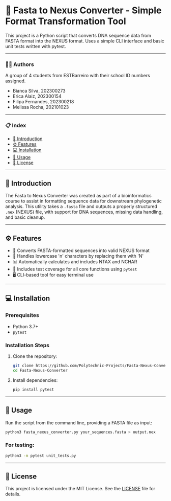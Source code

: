 # 🧬 Fasta to Nexus Converter - Simple Format Transformation Tool
This project is a Python script that converts DNA sequence data from FASTA format into the NEXUS format. Uses a simple CLI interface and basic unit tests written with pytest. 

---

### 👩‍🔬 Authors

A group of 4 students from ESTBarreiro with their school ID numbers assigned.

- Bianca Silva, 202300273  
- Erica Alaiz, 202300154  
- Filipa Fernandes, 202300218  
- Melissa Rocha, 202101023

---

### 📋 Index

- [📝 Introduction](#-introduction)
- [⚙️ Features](#-features)
- [💻 Installation](#-installation)
- [🚀 Usage](#-usage)
- [📜 License](#-license)  

---

## 📝 Introduction

The Fasta to Nexus Converter was created as part of a bioinformatics course to assist in formatting sequence data for downstream phylogenetic analysis. This utility takes a `.fasta` file and outputs a properly structured `.nex` (NEXUS) file, with support for DNA sequences, missing data handling, and basic cleanup.

---

## ⚙️ Features

- 📖 Converts FASTA-formatted sequences into valid NEXUS format  
- 🔡 Handles lowercase 'n' characters by replacing them with 'N'  
- 📊 Automatically calculates and includes NTAX and NCHAR  
- 🧪 Includes test coverage for all core functions using `pytest`  
- 🖥️ CLI-based tool for easy terminal use  

---

## 💻 Installation

### Prerequisites

- Python 3.7+
- `pytest`

### Installation Steps

1. Clone the repository:
   ```bash
   git clone https://github.com/Polytechnic-Projects/Fasta-Nexus-Converter.git
   cd Fasta-Nexus-Converter

2. Install dependencies:
   ```bash
   pip install pytest

---

## 🚀 Usage

Run the script from the command line, providing a FASTA file as input:

  ```bash
  python3 fasta_nexus_converter.py your_sequences.fasta > output.nex
  ```

### For testing:

```bash
python3 -m pytest unit_tests.py
```

---

## 📜 License

This project is licensed under the MIT License. See the [LICENSE](LICENSE) file for details.
